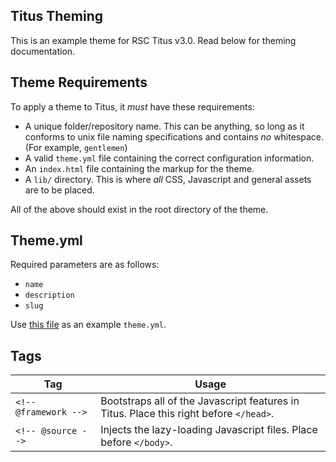 ## Titus Theming
This is an example theme for RSC Titus v3.0. Read below for theming documentation.

## Theme Requirements
To apply a theme to Titus, it *must* have these requirements:

- A unique folder/repository name. This can be anything, so long as it conforms to unix file naming specifications and contains *no* whitespace. (For example, `gentlemen`)
- A valid `theme.yml` file containing the correct configuration information.
- An `index.html` file containing the markup for the theme.
- A `lib/` directory. This is where *all* CSS, Javascript and general assets are to be placed.

All of the above should exist in the root directory of the theme.

## Theme.yml
Required parameters are as follows: 
- `name`
- `description`
- `slug`

Use [this file](https://github.com/jonlambert/rsc-example-theme/blob/master/theme.yml) as an example `theme.yml`.

## Tags

|Tag                  |Usage                                                                                                    |
|---------------------|---------------------------------------------------------------------------------------------------------|
|`<!-- @framework -->`|Bootstraps all of the Javascript features in Titus. Place this right before `</head>`.                   |
|`<!-- @source -->`   |Injects the lazy-loading Javascript files. Place before `</body>`.                                       |
